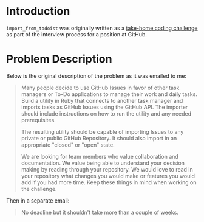 # Introduction

`import_from_todoist` was originally written as a [take-home coding challenge](https://www.quora.com/What-can-I-expect-from-a-coding-challenge) as part of the interview process for a position at GitHub.

# Problem Description

Below is the original description of the problem as it was emailed to me:

> Many people decide to use GitHub Issues in favor of other task managers or To-Do applications to manage their work and daily tasks. Build a utility in Ruby that connects to another task manager and imports tasks as GitHub Issues using the GitHub API. The importer should include instructions on how to run the utility and any needed prerequisites.
>
>The resulting utility should be capable of importing Issues to any private or public GitHub Repository. It should also import in an appropriate "closed" or "open" state.
>
>We are looking for team members who value collaboration and documentation. We value being able to understand your decision making by reading through your repository. We would love to read in your repository what changes you would make or features you would add if you had more time. Keep these things in mind when working on the challenge.

Then in a separate email:

> No deadline but it shouldn't take more than a couple of weeks.